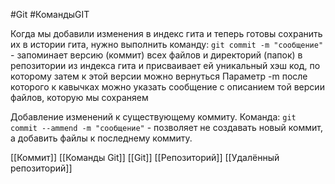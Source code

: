 #Git  #КомандыGIT

Когда мы добавили изменения в индекс гита и теперь готовы сохранить их в истории гита, нужно выполнить команду:
`git commit -m "сообщение"` - запоминает версию (коммит) всех файлов и директорий (папок) в репозитории из индекса гита и присваивает ей уникальный хэш код, по которому затем к этой версии можно вернуться
Параметр -m после которого к кавычках можно указать сообщение с описанием той версии файлов, которую мы сохраняем

Добавление изменений к существующему коммиту. Команда: 
`git commit --ammend -m "сообщение"` - позволяет не создавать новый коммит, а добавить файлы к последнему коммиту.

[[Коммит]]
[[Команды Git]]
[[Git]]
[[Репозиторий]]
[[Удалённый репозиторий]]


